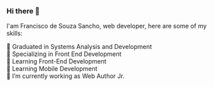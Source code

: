 ### Hi there 👋
I'am Francisco de Souza Sancho, web developer, here are some of my skills:

🌱 Graduated in Systems Analysis and Development <br/>
🌱 Specializing in Front End Development <br/>
🌱 Learning Front-End Development <br/>
🌱 Learning Mobile Development <br/>
🔭 I’m currently working as Web Author Jr. <br/>


<!--
**fsancho1985/fsancho1985** is a ✨ _special_ ✨ repository because its `README.md` (this file) appears on your GitHub profile.

Here are some ideas to get you started:

- 🔭 I’m currently working as Web Author Jr.
- 
- 👯 I’m looking to collaborate on ...
- 🤔 I’m looking for help with ...
- 💬 Ask me about ...
- 📫 How to reach me: ...
- 😄 Pronouns: ...
- ⚡ Fun fact: ...
-->
